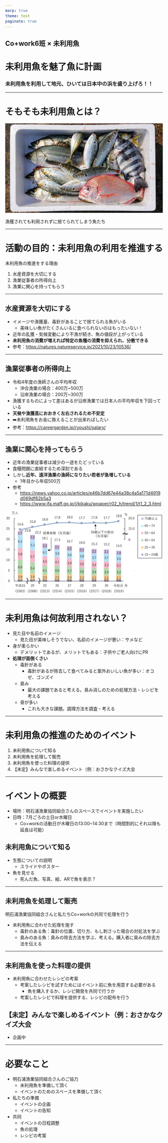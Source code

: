 ```yaml
---
marp: true
theme: test
paginate: true
---
```


<!-- 
class: title
 -->

## Co+work6班 × 未利用魚

# 未利用魚を魅了魚に計画

### **未利用魚を利用して地元、ひいては日本中の浜を盛り上げろ！！**

---

<!-- 
class: slides
 -->

# そもそも未利用魚とは？

![bg left:45%](images/%E6%9C%AA%E5%88%A9%E7%94%A8%E9%AD%9A%E3%81%A8%E3%81%AF.jpg)

漁獲されても利用されずに捨てられてしまう魚たち

---
<!-- 
class: image-column
 -->

# 活動の目的：未利用魚の利用を推進する

未利用魚の推進をする理由

1. 水産資源を大切にする
2. 漁業従事者の所得向上
3. 漁業に関心を持ってもらう

---

## 水産資源を大切にする

  - イメージや漁獲量、毒針があることで捨てられる魚がいる
    - 美味しい魚がたくさんいるに食べられないのはもったいない！
  - 近年の乱獲・気候変動により不漁が続き、魚の値段が上がっている
  - **未利用魚の消費が増えれば特定の魚種の消費を抑えられ、分散できる**
  - 参考：https://natures.natureservice.jp/2021/10/23/10536/

---

## 漁業従事者の所得向上

  - 令和4年度の漁師さんの平均年収
    - 沖合漁業の場合：400万~500万
    - 沿岸漁業の場合：200万~300万
  - 漁獲するものによって差はあるが沿岸漁業では日本人の平均年収を下回っている
  - **天候や漁獲高におおきく左右されるため不安定**
  - ➡️未利用魚をお金に換えることが出来ればしたい
  - 参考：https://careergarden.jp/ryoushi/salary/

---

## 漁業に関心を持ってもらう
  - 近年の漁業従事者は減少の一途をたどっている
  - 食糧問題に直結するため深刻である
  - しかし**近年、遠洋漁業の漁師になりたい若者が急増している**
    - 1年目から年収500万
  - 参考
    - https://news.yahoo.co.jp/articles/e46b7dd67e44a38c4a5a171d4919d069df82b5a3
    - https://www.jfa.maff.go.jp/j/kikaku/wpaper/r02_h/trend/1/t1_2_3.html

![bg right:40% w:100%](images/未利用魚利用1.gif)

---

# 未利用魚は何故利用されない？

- 見た目や名前のイメージ
  - 見た目が美味しそうでない、名前のイメージが悪い：サメなど
- 身が柔らかい
  - デメリットであるが、メリットでもある：子供やご老人向けにPR
- **処理が面倒くさい**
  - 毒針がある
    - 毒針があるが除去して食べてみると案外おいしい魚が多い：オコゼ、ゴンズイ
  - 臭み
    - 最大の課題であると考える。臭み消しのための処理方法・レシピを考える
  - 骨が多い
    - これも大きな課題。調理方法を調査・考える

---

# 未利用魚の推進のためのイベント

1. 未利用魚について知る
2. 未利用魚を処理して販売
3. 未利用魚を使った料理の提供
4. 【未定】みんなで楽しめるイベント（例：おさかなクイズ大会

---

# イベントの概要

- 場所：明石浦漁業協同組合さんのスペースでイベントを実施したい
- 日時：7月ごろの土日or木曜日
  - Co+workの活動日が木曜日の13:00~14:30まで（時間割的にそれ以降も延長は可能）

## 未利用魚について知る

- 生態についての説明
  - スライドやポスター
- 魚を見せる
  - 死んだ魚、写真、絵、ARで魚を表示？

---

## 未利用魚を処理して販売

明石浦漁業協同組合さんと私たちCo+workの共同で処理を行う

- 未利用魚に合わせた処理を施す
  - 毒針のある魚：毒針の位置、切り方、もし刺さった場合の対処法を学ぶ
  - 臭みのある魚：臭みの除去方法を学ぶ、考える。購入者に臭みの除去方法を伝える

---

## 未利用魚を使った料理の提供

- 未利用魚に合わせたレシピの考案
  - 考案したレシピを試すためにはイベント前に魚を用意する必要がある
    - 魚を購入するか、レシピ開発を共同で行うか
  - 考案したレシピで料理を提供する、レシピの配布を行う

## 【未定】みんなで楽しめるイベント（例：おさかなクイズ大会

- 企画中

---

# 必要なこと

- 明石浦漁業協同組合さんのご協力
  - 未利用魚を準備して頂く
  - イベントのためのスペースを準備して頂く
- 私たちの準備
  - イベントの企画
  - イベントの告知
- 共同
  - イベントの日程調整
  - 魚の処理
  - レシピの考案
